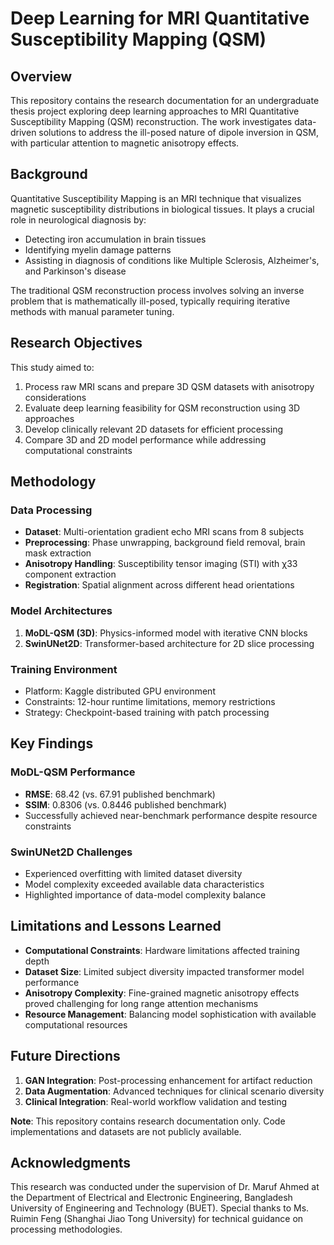 # Deep Learning for MRI Quantitative Susceptibility Mapping (QSM)

## Overview

This repository contains the research documentation for an undergraduate thesis project exploring deep learning approaches to MRI Quantitative Susceptibility Mapping (QSM) reconstruction. The work investigates data-driven solutions to address the ill-posed nature of dipole inversion in QSM, with particular attention to magnetic anisotropy effects.

## Background

Quantitative Susceptibility Mapping is an MRI technique that visualizes magnetic susceptibility distributions in biological tissues. It plays a crucial role in neurological diagnosis by:
- Detecting iron accumulation in brain tissues
- Identifying myelin damage patterns
- Assisting in diagnosis of conditions like Multiple Sclerosis, Alzheimer's, and Parkinson's disease

The traditional QSM reconstruction process involves solving an inverse problem that is mathematically ill-posed, typically requiring iterative methods with manual parameter tuning.

## Research Objectives

This study aimed to:
1. Process raw MRI scans and prepare 3D QSM datasets with anisotropy considerations
2. Evaluate deep learning feasibility for QSM reconstruction using 3D approaches
3. Develop clinically relevant 2D datasets for efficient processing
4. Compare 3D and 2D model performance while addressing computational constraints

## Methodology

### Data Processing
- **Dataset**: Multi-orientation gradient echo MRI scans from 8 subjects
- **Preprocessing**: Phase unwrapping, background field removal, brain mask extraction
- **Anisotropy Handling**: Susceptibility tensor imaging (STI) with χ33 component extraction
- **Registration**: Spatial alignment across different head orientations

### Model Architectures
1. **MoDL-QSM (3D)**: Physics-informed model with iterative CNN blocks
2. **SwinUNet2D**: Transformer-based architecture for 2D slice processing

### Training Environment
- Platform: Kaggle distributed GPU environment
- Constraints: 12-hour runtime limitations, memory restrictions
- Strategy: Checkpoint-based training with patch processing

## Key Findings

### MoDL-QSM Performance
- **RMSE**: 68.42 (vs. 67.91 published benchmark)
- **SSIM**: 0.8306 (vs. 0.8446 published benchmark)
- Successfully achieved near-benchmark performance despite resource constraints

### SwinUNet2D Challenges
- Experienced overfitting with limited dataset diversity
- Model complexity exceeded available data characteristics
- Highlighted importance of data-model complexity balance

## Limitations and Lessons Learned

- **Computational Constraints**: Hardware limitations affected training depth
- **Dataset Size**: Limited subject diversity impacted transformer model performance
- **Anisotropy Complexity**: Fine-grained magnetic anisotropy effects proved challenging for long range attention mechanisms
- **Resource Management**: Balancing model sophistication with available computational resources

## Future Directions

1. **GAN Integration**: Post-processing enhancement for artifact reduction
2. **Data Augmentation**: Advanced techniques for clinical scenario diversity
3. **Clinical Integration**: Real-world workflow validation and testing


**Note**: This repository contains research documentation only. Code implementations and datasets are not publicly available.


## Acknowledgments

This research was conducted under the supervision of Dr. Maruf Ahmed at the Department of Electrical and Electronic Engineering, Bangladesh University of Engineering and Technology (BUET). Special thanks to Ms. Ruimin Feng (Shanghai Jiao Tong University) for technical guidance on processing methodologies.

